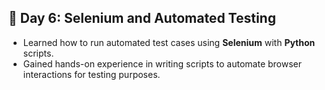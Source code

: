 ## 📅 Day 6: Selenium and Automated Testing

- Learned how to run automated test cases using **Selenium** with **Python** scripts.
- Gained hands-on experience in writing scripts to automate browser interactions for testing purposes.
